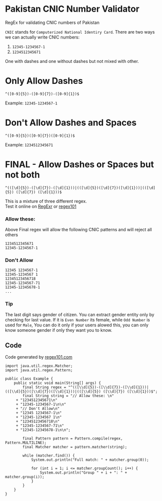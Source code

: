 # Pakistan CNIC Number Validator
RegEx for validating CNIC numbers of Pakistan

`CNIC` stands for `Computerized National Identiry Card`. There are two ways we can actually write CNIC numbers: 
1. `12345-1234567-1`
2. `1234512345671`

One with dashes and one without dashes but not mixed with other.

# Only Allow Dashes

    ^([0-9]{5})-([0-9]{7})-([0-9]{1})$
Example: `12345-1234567-1`

# Don't Allow Dashes and Spaces

    ^([0-9]{5})([0-9]{7})([0-9]{1})$
Example: `1234512345671`    

# FINAL - Allow Dashes or Spaces but not both

    ^(([\d]{5})-([\d]{7})-([\d]{1}))|(([\d]{5})([\d]{7})([\d]{1}))|(([\d]{5}) ([\d]{7}) ([\d]{1}))$

This is a mixture of three different regex.  
Test it online on [RegExr](https://regexr.com/62tbn) or [regex101](https://regex101.com/r/Y6NSdd/1)
    
### Allow these: 
Above Final regex will allow the following CNIC patterns and will reject all others

    1234512345671
    12345-1234567-1

### Don't Allow
    12345 1234567-1
    12345-1234567 1
    12345123456718
    12345-1234567-71
    12345-12345678-1
    ...


### Tip
The last digit says gender of citizen. You can extract gender entity only by checking for last value. If it is `Even Number` its female, while `Odd Number` is used for `Male`, You can do it only if your users alowed this, you can only know someone gender if only they want you to know.


## Code

Code generated by [regex101.com](https://regex101.com/r/STdsD6/1/codegen?language=java)

    import java.util.regex.Matcher;
    import java.util.regex.Pattern;

    public class Example {
        public static void main(String[] args) {
            final String regex = "^(([\\d]{5})-([\\d]{7})-([\\d]{1}))|(([\\d]{5})([\\d]{7})([\\d]{1}))|(([\\d]{5}) ([\\d]{7}) ([\\d]{1}))$";
            final String string = "// Allow these: \n"
         + "1234512345671\n"
         + "12345-1234567-1\n\n"
         + "// Don't Allow\n"
         + "12345 1234567-1\n"
         + "12345-1234567 1\n"
         + "12345123456718\n"
         + "12345-1234567-71\n"
         + "12345-12345678-1\n\n";

            final Pattern pattern = Pattern.compile(regex, Pattern.MULTILINE);
            final Matcher matcher = pattern.matcher(string);

            while (matcher.find()) {
                System.out.println("Full match: " + matcher.group(0));

                for (int i = 1; i <= matcher.groupCount(); i++) {
                    System.out.println("Group " + i + ": " + matcher.group(i));
                }
            }
        }
    }

